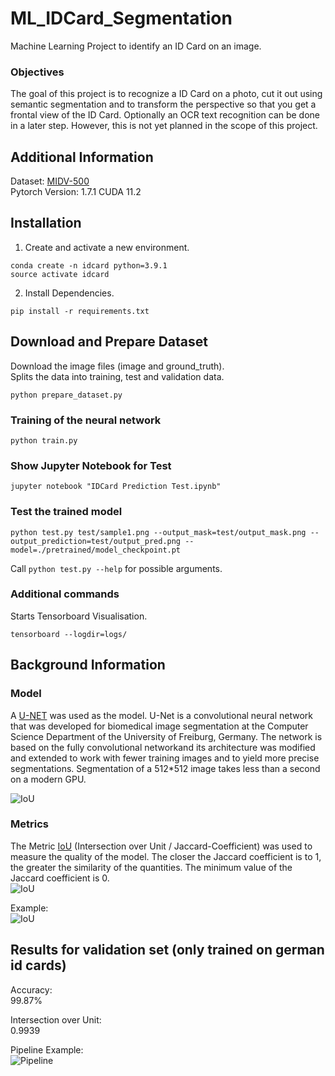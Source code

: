 # ML_IDCard_Segmentation
Machine Learning Project to identify an ID Card on an image.  

### Objectives
The goal of this project is to recognize a ID Card on a photo, cut it out using semantic segmentation and to 
transform the perspective so that you get a frontal view of the ID Card.
Optionally an OCR text recognition can be done in a later step.
However, this is not yet planned in the scope of this project.

## Additional Information
Dataset: [MIDV-500](https://arxiv.org/abs/1807.05786)   
Pytorch Version: 1.7.1 CUDA 11.2

## Installation
1. Create and activate a new environment.
```
conda create -n idcard python=3.9.1
source activate idcard
```
2. Install Dependencies.
```
pip install -r requirements.txt
```

## Download and Prepare Dataset
Download the image files (image and ground_truth).  
Splits the data into training, test and validation data.
```
python prepare_dataset.py
```

### Training of the neural network
```
python train.py
```

### Show Jupyter Notebook for Test
```
jupyter notebook "IDCard Prediction Test.ipynb"
```

### Test the trained model
```
python test.py test/sample1.png --output_mask=test/output_mask.png --output_prediction=test/output_pred.png --model=./pretrained/model_checkpoint.pt
```

Call `python test.py --help` for possible arguments. 

### Additional commands
Starts Tensorboard Visualisation.
```
tensorboard --logdir=logs/
```

## Background Information

### Model
A [U-NET](https://arxiv.org/abs/1505.04597) was used as the model.
U-Net is a convolutional neural network that was developed for biomedical image segmentation at the
Computer Science Department of the University of Freiburg, Germany.
The network is based on the fully convolutional networkand its architecture was modified and extended to work with
fewer training images and to yield more precise segmentations. 
Segmentation of a 512*512 image takes less than a second on a modern GPU.
  
![IoU](assets/unet.jpg "U-Net")

### Metrics
The Metric [IoU](https://arxiv.org/abs/1902.09630) (Intersection over Unit / Jaccard-Coefficient) was used
to measure the quality of the model.
The closer the Jaccard coefficient is to 1, the greater the similarity of the quantities. The minimum value of the Jaccard coefficient is 0.   
![IoU](assets/iou_formular1.png "IoU")
  
Example:  
![IoU](assets/iou.png "IoU")

## Results for validation set (only trained on german id cards)
Accuracy:  
99.87%

Intersection over Unit:  
0.9939

Pipeline Example:  
![Pipeline](assets/pipeline.png "Workflow Pipeline")


